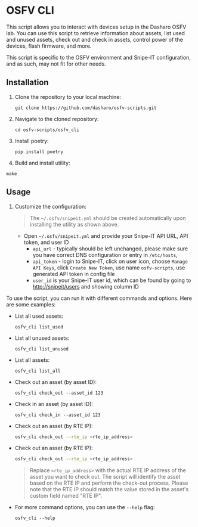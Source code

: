 # OSFV CLI

This script allows you to interact with devices setup in the Dasharo OSFV lab.
You can use this script to retrieve information about assets, list used and
unused assets, check out and check in assets, control power of the devices, flash
firmware, and more.

This script is specific to the OSFV environment and Snipe-IT configuration, and
as such, may not fit for other needs.

## Installation

1. Clone the repository to your local machine:

   ```shell
   git clone https://github.com/dasharo/osfv-scripts.git
   ```

1. Navigate to the cloned repository:

   ```shell
   cd osfv-scripts/osfv_cli
   ```

1. Install poetry:

   ```shell
   pip install poetry
   ```

1. Build and install utility:

  ```shell
  make
  ```

## Usage

1. Customize the configuration:

    > The `~/.osfv/snipeit.yml` should be created automatically upon installing
    > the utility as shown above.

   * Open `~/.osfv/snipeit.yml` and provide your Snipe-IT API URL, API token,
     and user ID
     - `api_url` - typically should be left unchanged, please make sure you have
       correct DNS configuration or entry in `/etc/hosts`,
     - `api_token` - login to Snipe-IT, click on user icon, choose `Manage API
       Keys`, click `Create New Token`, use name `osfv-scripts`, use generated API
       token in config file
     - `user_id` is your Snipe-IT user id, which can be found by going to
       <http://snipeit/users> and showing column ID

To use the script, you can run it with different commands and options. Here are
some examples:

* List all used assets:

  ```shell
  osfv_cli list_used
  ```

* List all unused assets:

  ```shell
  osfv_cli list_unused
  ```

* List all assets:

  ```shell
  osfv_cli list_all
  ```

* Check out an asset (by asset ID):

  ```shell
  osfv_cli check_out --asset_id 123
  ```

* Check in an asset (by asset ID):

  ```shell
  osfv_cli check_in --asset_id 123
  ```

* Check out an asset (by RTE IP):

  ```bash
  osfv_cli check_out --rte_ip <rte_ip_address>
  ```

* Check out an asset (by RTE IP):

  ```bash
  osfv_cli check_out --rte_ip <rte_ip_address>
  ```

  > Replace `<rte_ip_address>` with the actual RTE IP address of the asset you
  > want to check out. The script will identify the asset based on the RTE IP and
  > perform the check-out process.
  > Please note that the RTE IP should match the value stored in the asset's
  > custom field named "RTE IP".

* For more command options, you can use the `--help` flag:

  ```shell
  osfv_cli --help
  ```
